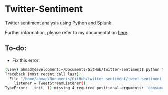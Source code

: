 # Twitter-Sentiment

Twitter sentiment analysis using Python and Splunk.

Further information, please refer to my documentation [here](https://ahmad4fifz.github.io/docs/twitter-sentiment/).

## To-do:

- Fix this error:

```bash
(venv) ahmad@development:~/Documents/GitHub/twitter-sentiment$ python tweet-sentiment.py imran
Traceback (most recent call last):
  File "/home/ahmad/Documents/GitHub/twitter-sentiment/tweet-sentiment.py", line 138, in <module>
    listener = TweetStreamListener()
TypeError: __init__() missing 4 required positional arguments: 'consumer_key', 'consumer_secret', 'access_token', and 'access_token_secret'
```